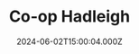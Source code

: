 ---
date: 2024-06-02T15:00:04.000Z
title: Co-op Hadleigh
latitude: 52.04431514070028
longitude: 0.9536241009875241
url: http://www.co-operative.coop
category: checkin
---